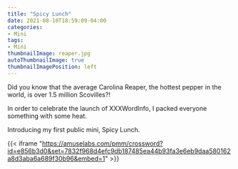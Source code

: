```yaml
---
title: "Spicy Lunch"
date: 2021-08-10T18:59:09-04:00
categories:
- Mini
tags:
- Mini
thumbnailImage: reaper.jpg
autoThumbnailImage: true
thumbnailImagePosition: left
---
```

Did you know that the average Carolina Reaper, the hottest pepper in the world, is over 1.5 million Scovilles?!

In order to celebrate the launch of XXXWordInfo, I packed everyone something with some heat.

Introducing my first public mini, Spicy Lunch.
<!--more-->

{{< iframe "https://amuselabs.com/pmm/crossword?id=e856b3d0&set=7832f968d4efc9db187485ea44b93fa3e6eb9daa580162a8d3aba6a689f30b96&embed=1" >}}